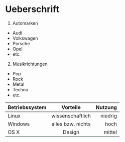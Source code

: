 # Ueberschrift

1. Automarken
  * Audi
  * Volkswagen
  * Porsche
  * Opel
  * etc.

2. Musikrichtungen
 * Pop
 * Rock
 * Metal
 * Techno
 * etc.

| Betriebssystem | Vorteile | Nutzung |
|:------|:----:| --------:|
| Linux | wissenschaftlich | niedrig |
| Windows | alles bzw. nichts | hoch |
| OS X | Design | mittel | 
